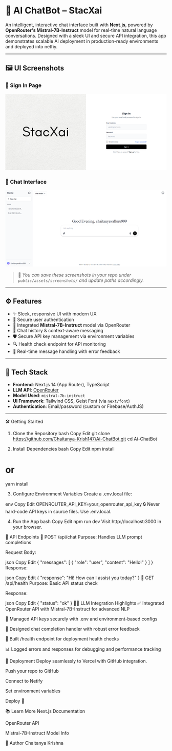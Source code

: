 # 🚀 AI ChatBot – StacXai

An intelligent, interactive chat interface built with **Next.js**, powered by **OpenRouter's Mistral-7B-Instruct** model for real-time natural language conversations. Designed with a sleek UI and secure API integration, this app demonstrates scalable AI deployment in production-ready environments and deployed into netfiy.

---

## 🖼️ UI Screenshots

### 🔐 Sign In Page
![Sign In](./public/signup.png)

### 💬 Chat Interface
![Chat UI](./public/main.png)

> 📁 _You can save these screenshots in your repo under `public/assets/screenshots/` and update paths accordingly._

---

## ⚙️ Features

- ✨ Sleek, responsive UI with modern UX
- 🔐 Secure user authentication
- 🤖 Integrated **Mistral-7B-Instruct** model via OpenRouter
- 🔄 Chat history & context-aware messaging
- 🛡️ Secure API key management via environment variables
- 🔍 Health check endpoint for API monitoring
- 🔁 Real-time message handling with error feedback

---

## 🧠 Tech Stack

- **Frontend**: Next.js 14 (App Router), TypeScript
- **LLM API**: [OpenRouter](https://openrouter.ai/)
- **Model Used**: `mistral-7b-instruct`
- **UI Framework**: Tailwind CSS, Geist Font (via `next/font`)
- **Authentication**: Email/password (custom or Firebase/AuthJS)

---

🛠️ Getting Started
1. Clone the Repository
bash
Copy
Edit
git clone https://github.com/Chaitanya-Krish147/Ai-ChatBot.git
cd Ai-ChatBot

2. Install Dependencies
bash
Copy
Edit
npm install
# or
yarn install

3. Configure Environment Variables
Create a .env.local file:

env
Copy
Edit
OPENROUTER_API_KEY=your_openrouter_api_key
🔒 Never hard-code API keys in source files. Use .env.local.

4. Run the App
bash
Copy
Edit
npm run dev
Visit http://localhost:3000 in your browser.

📡 API Endpoints
🔹 POST /api/chat
Purpose: Handles LLM prompt completions

Request Body:

json
Copy
Edit
{
  "messages": [
    { "role": "user", "content": "Hello!" }
  ]
}
Response:

json
Copy
Edit
{
  "response": "Hi! How can I assist you today?"
}
🔹 GET /api/health
Purpose: Basic API status check

Response:

json
Copy
Edit
{ "status": "ok" }
🧑‍💻 LLM Integration Highlights
✅ Integrated OpenRouter API with Mistral-7B-Instruct for advanced NLP

🔐 Managed API keys securely with .env and environment-based configs

🔄 Designed chat completion handler with robust error feedback

🧪 Built /health endpoint for deployment health checks

📊 Logged errors and responses for debugging and performance tracking

🚀 Deployment
Deploy seamlessly to Vercel with GitHub integration.

Push your repo to GitHub

Connect to Netify

Set environment variables

Deploy 🚀

📚 Learn More
Next.js Documentation

OpenRouter API

Mistral-7B-Instruct Model Info

👤 Author
Chaitanya Krishna
